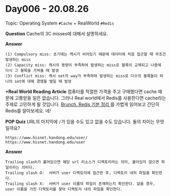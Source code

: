 # Day006 - 20.08.26

Topic: Operating System `#Cache` + RealWorld `#Redis`

__Question__ Cache의 3C misses에 대해서 설명하세요.

__Answer__
```
(1) Compulsory miss: 초기에는 캐시가 비어있기 때문에 데이터에 처음 접근할 때 무조건 발생하는 miss
(2) Capacity miss: 캐시의 용량이 부족하여 발생하는 miss로 블록이 교체되고 나중에 다시 그 블록을 가져올 때 발생
(3) Conflict miss: 캐시 set의 way가 부족하여 발생하는 miss로 다수의 블록들이 하나의 set에 대해 경쟁을 벌일 때 발생
```

__+Real World Reading Article__ 컴퓨터를 적절한 가격을 주고 구매했다면 cache 때문에 고통받을 일은 없습니다. 그러나 Real world에서 Redis를 사용한다면 cache라는 주제로 고민하게 될 것입니다. [Brunch. Redis 기본 정리
](https://brunch.co.kr/@jehovah/20) 를 가볍게 읽어보고 간단히 Redis를 알아보세요.
네! 

__POP Quiz__ URL의 마지막에 `/`가 있을 수도 있고 없을 수도 있습니다. 둘의 차이는 무엇일까요?
```
https://www.hisnet.handong.edu/user/ 
https://www.hisnet.handong.edu/user 
```

__Answer__

```
Trailing slash가 붙어있으면 해당 url 리소스가 디렉토리라는 의미, 붙어있지 않으면 파일이라는 의미다. 
Trailing slash O:  서버가 user 디렉토리에 접근한 후, 디렉토리 내의 파일을 확인한다. 
Trailing slash X:  서버가 user 이름의 파일이 존재하는지 확인한다. 없을 경우, user 이름을 가진 디렉토리를 찾아 디렉토리 내의 파일을 확인한다. 

```


